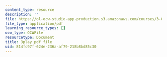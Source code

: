 ```yaml
---
content_type: resource
description: ''
file: https://ol-ocw-studio-app-production.s3.amazonaws.com/courses/3-091-introduction-to-solid-state-chemistry-fall-2018/814fc97f624e236aaf79218b8bd85c30_7NqA49Lb4nU.pdf
file_type: application/pdf
learning_resource_types: []
ocw_type: OCWFile
resourcetype: Document
title: 3play pdf file
uid: 814fc97f-624e-236a-af79-218b8bd85c30
---
```

